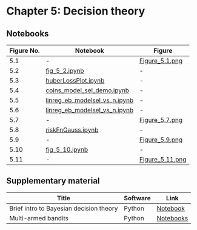 
# Chapter 5: Decision theory

## Notebooks

|Figure No. | Notebook | Figure |
|--|--|--|
| 5.1 | - | [Figure_5.1.png](https://github.com/probml/pml-book/blob/main/book1-figures/Figure_5.1.png)<br/> |
| 5.2 | [fig_5_2.ipynb](fig_5_2.ipynb) | - |
| 5.3 | [huberLossPlot.ipynb](huberLossPlot.ipynb) | - |
| 5.4 | [coins_model_sel_demo.ipynb](coins_model_sel_demo.ipynb) | - |
| 5.5 | [linreg_eb_modelsel_vs_n.ipynb](linreg_eb_modelsel_vs_n.ipynb) | - |
| 5.6 | [linreg_eb_modelsel_vs_n.ipynb](linreg_eb_modelsel_vs_n.ipynb) | - |
| 5.7 | - | [Figure_5.7.png](https://github.com/probml/pml-book/blob/main/book1-figures/Figure_5.7.png)<br/> |
| 5.8 | [riskFnGauss.ipynb](riskFnGauss.ipynb) | - |
| 5.9 | - | [Figure_5.9.png](https://github.com/probml/pml-book/blob/main/book1-figures/Figure_5.9.png)<br/> |
| 5.10 | [fig_5_10.ipynb](fig_5_10.ipynb) | - |
| 5.11 | - | [Figure_5.11.png](https://github.com/probml/pml-book/blob/main/book1-figures/Figure_5.11.png)<br/> |
## Supplementary material
|Title|Software|Link|
-|-|-
|Brief intro to Bayesian decision theory|Python|[Notebook](https://colab.research.google.com/github/probml/probml-notebooks/blob/master/notebooks/dtheory.ipynb)
|Multi-armed bandits|Python|[Notebooks](bandits.ipynb)